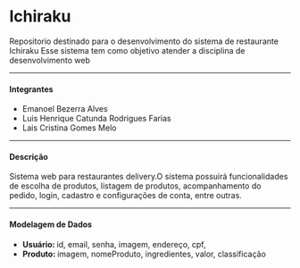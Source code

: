# Ichiraku
Repositorio destinado para o desenvolvimento do sistema de restaurante Ichiraku
Esse sistema tem como objetivo atender a disciplina de desenvolvimento web

---------------------------------------------------------------------------------------------------
<h4>Integrantes</h4>
<ul>
  <li>    Emanoel Bezerra Alves</li>
  <li>    Luis Henrique Catunda Rodrigues Farias</li>
  <li>    Lais Cristina Gomes Melo</li>
</ul>  
  
---------------------------------------------------------------------------------------------------
  
<h4>Descrição</h4>
Sistema web para restaurantes delivery.O sistema possuirá funcionalidades de escolha de produtos, listagem de produtos, acompanhamento do pedido, login, cadastro e configurações de conta, entre outras.

---------------------------------------------------------------------------------------------------

<h4>Modelagem de Dados</h4>
<ul>
  <li><strong>Usuário: </strong> id, email, senha, imagem, endereço, cpf, </li>
  <li><strong>Produto: </strong> imagem, nomeProduto, ingredientes, valor, classificação</li>
</ul>  

